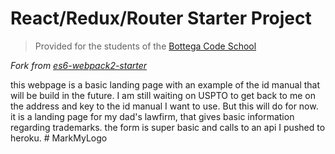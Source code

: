 # React/Redux/Router Starter Project

> Provided for the students of the [Bottega Code School](https://bottega.tech/)

*Fork from [es6-webpack2-starter](https://github.com/micooz/es6-webpack2-starter)*


this webpage is a basic landing page with an example of the id manual that will be build in the future. I am still waiting on USPTO to get back to me on the address and key to the id manual I want to use. But this will do for now. it is a landing page for my dad's lawfirm, that gives basic information regarding trademarks. the form is super basic and calls to an api I pushed to heroku.  # MarkMyLogo
